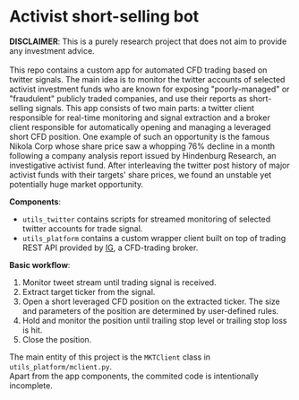 # Activist short-selling bot
**DISCLAIMER**:  This is a purely research project that does not aim to provide any investment advice.<br><br>
This repo contains a custom app for automated CFD trading based on twitter signals. The main idea is to monitor the twitter accounts of selected activist investment funds who are known for exposing "poorly-managed" or "fraudulent" publicly traded companies, and use their reports as short-selling signals. This app consists of two main parts: a twitter client responsible for real-time monitoring and signal extraction and a broker client responsible for automatically opening and managing a leveraged short CFD position. One example of such an opportunity is the famous Nikola Corp whose share price saw a whopping 76% decline in a month following a company analysis report issued by Hindenburg Research, an investigative activist fund. After interleaving the twitter post history of major activist funds with their targets' share prices, we found an unstable yet potentially huge market opportunity.

**Components**:
- `utils_twitter` contains scripts for streamed monitoring of selected twitter accounts for trade signal.
- `utils_platform` contains a custom wrapper client built on top of trading REST API provided by [IG](www.ig.com), a CFD-trading broker.

**Basic workflow**:
1. Monitor tweet stream until trading signal is received.
2. Extract target ticker from the signal.
3. Open a short leveraged CFD position on the extracted ticker. The size and parameters of the position are determined by user-defined rules.
4. Hold and monitor the position until trailing stop level or trailing stop loss is hit.
5. Close the position.

The main entity of this project is the `MKTClient` class in `utils_platform/mclient.py`. <br>
Apart from the app components, the commited code is intentionally incomplete.
